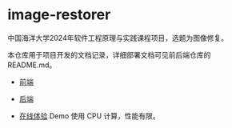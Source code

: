 # image-restorer

中国海洋大学2024年软件工程原理与实践课程项目，选题为图像修复。

本仓库用于项目开发的文档记录，详细部署文档可见前后端仓库的 README.md。

- [前端](https://github.com/no-tomatoes-tonight-or-id-scream/image-restorer-frontend)
- [后端](https://github.com/no-tomatoes-tonight-or-id-scream/image-restorer-backend)


- [在线体验](https://img.jrhim.com/) Demo 使用 CPU 计算，性能有限。
